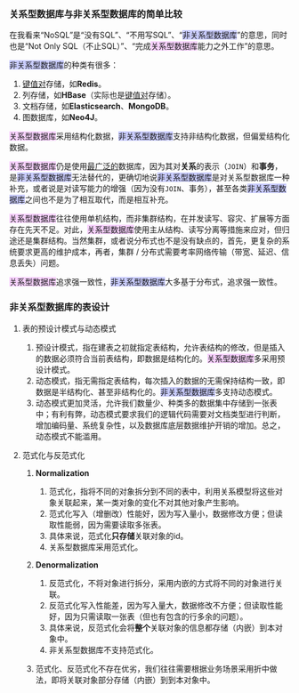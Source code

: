 ### 关系型数据库与非关系型数据库的简单比较

在我看来“NoSQL”是“没有SQL”、“不用写SQL”、“<span style=background:#c9ccff>非关系型数据库</span>”的意思，同时也是“Not Only SQL（不止SQL）”、“完成<span style=background:#f8d2ff>关系型数据库</span>能力之外工作”的意思。

<span style=background:#c9ccff>非关系型数据库</span>的种类有很多：

1. <u>键值对</u>存储，如**Redis**。
2. 列存储，如**HBase**（实际也是<u>键值对</u>存储）。
3. 文档存储，如**Elasticsearch**、**MongoDB**。
4. 图数据库，如**Neo4J**。

<span style=background:#f8d2ff>关系型数据库</span>采用结构化数据，<span style=background:#c9ccff>非关系型数据库</span>支持非结构化数据，但偏爱结构化数据。

<span style=background:#f8d2ff>关系型数据库</span>仍是使用[最广泛的](https://db-engines.com/en/ranking)数据库，因为其对**关系**的表示（`JOIN`）和**事务**，是<span style=background:#c9ccff>非关系型数据库</span>无法替代的，更确切地说<span style=background:#c9ccff>非关系型数据库</span>是对关系型数据库一种补充，或者说是对读写能力的增强（因为没有`JOIN`、事务），甚至各类<span style=background:#c9ccff>非关系型数据库</span>之间也不是为了相互取代，而是相互补充。

<span style=background:#f8d2ff>关系型数据库</span>往往使用单机结构，而非集群结构，在并发读写、容灾、扩展等方面存在先天不足。对此，<span style=background:#f8d2ff>关系型数据库</span>使用主从结构、读写分离等措施来应对，但归途还是集群结构。当然集群，或者说分布式也不是没有缺点的，首先，更复杂的系统要求更高的维护成本，再者，集群 / 分布式需要考率网络传输（带宽、延迟、信息丢失）问题。

<span style=background:#f8d2ff>关系型数据库</span>追求强一致性，<span style=background:#c9ccff>非关系型数据库</span>大多基于分布式，追求强一致性。



### 非关系型数据库的表设计

1. 表的预设计模式与动态模式

   1. 预设计模式，指在建表之初就指定表结构，允许表结构的修改，但是插入的数据必须符合当前表结构，即数据是结构化的。<span style=background:#f8d2ff>关系型数据库</span>多采用预设计模式。
   2. 动态模式，指无需指定表结构，每次插入的数据的无需保持结构一致，即数据是半结构化、甚至非结构化的。<span style=background:#c9ccff>非关系型数据库</span>多支持动态模式。
   3. 动态模式更加灵活，允许我们数量少、种类多的数据集中存储到一张表中；有利有弊，动态模式要求我们的逻辑代码需要对文档类型进行判断，增加编码量、系统复杂性，以及数据库底层数据维护开销的增加。总之，动态模式不能滥用。

2. 范式化与反范式化

   1. **Normalization**
      1. 范式化，指将不同的对象拆分到不同的表中，利用关系模型将这些对象关联起来，某一类对象的变化不对其他对象产生影响。
      2. 范式化写入（增删改）性能好，因为写入量小，数据修改方便；但读取性能弱，因为需要读取多张表。
      3. 具体来说，范式化**只存储**关联对象的id。
      4. 关系型数据库采用范式化。

   2. **Denormalization**

      1. 反范式化，不将对象进行拆分，采用内嵌的方式将不同的对象进行关联。
      2. 反范式化写入性能差，因为写入量大，数据修改不方便；但读取性能好，因为只需读取一张表（但也有包含的行多余的问题）。
      3. 具体来说，反范式化会将**整个**关联对象的信息都存储（内嵌）到本对象中。
      4. 非关系型数据库不支持范式化。

   3. 范式化、反范式化不存在优劣，我们往往需要根据业务场景采用折中做法，即将关联对象部分存储（内嵌）到到本对象中。

